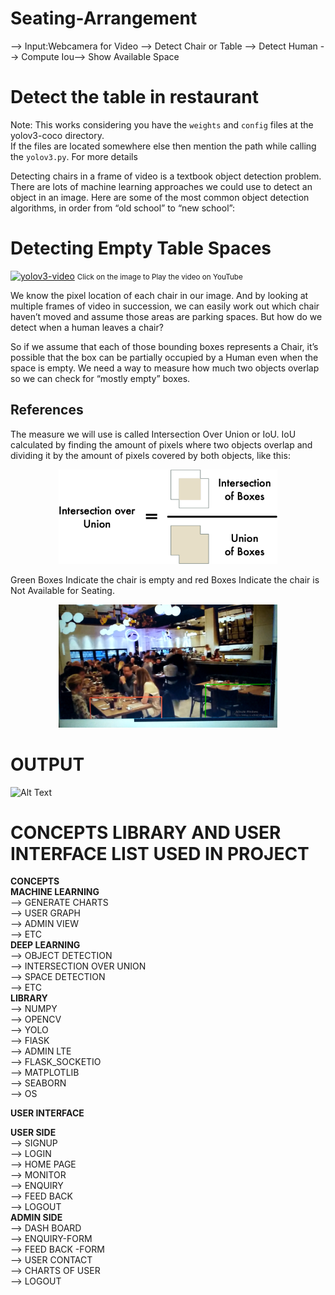 # Seating-Arrangement


--> Input:Webcamera for Video  -->  Detect Chair or Table --> Detect Human --> Compute Iou--> Show Available Space


# Detect the table in restaurant
Note: This works considering you have the `weights` and `config` files at the yolov3-coco directory.
<br/>
If the files are located somewhere else then mention the path while calling the `yolov3.py`. For more details


 Detecting chairs in a frame of video is a textbook object detection problem. There are lots of machine learning approaches we could use to detect an object in an image. Here are some of the most common object detection algorithms, in order from “old school” to “new school”:


# Detecting Empty Table Spaces
[![yolov3-video](https://user-images.githubusercontent.com/26242097/48851021-0785f480-edd0-11e8-8ce4-cdfb78e8a849.png)](https://www.youtube.com/watch?v=AzmCYs5fAn0)
<small> Click on the image to Play the video on YouTube </small>

We know the pixel location of each chair in our image. And by looking at multiple frames of video in succession, we can easily work out which chair haven’t moved and assume those areas are parking spaces. But how do we detect when a human leaves a chair?


So if we assume that each of those bounding boxes represents a  Chair, it’s possible that the box can be partially occupied by a Human even when the space is empty. We need a way to measure how much two objects overlap so we can check for “mostly empty” boxes.
## References

The measure we will use is called Intersection Over Union or IoU. IoU calculated by finding the amount of pixels where two objects overlap and dividing it by the amount of pixels covered by both objects, like this:
<p align="center">
  <img src="https://github.com/milanbhadja7932/Seating-Arrangement/blob/master/iou.png" width="350" alt="accessibility text">
</p>

Green Boxes Indicate the chair is empty and red Boxes Indicate the chair is Not Available for Seating.
<p align="center">
  <img src="https://github.com/milanbhadja7932/Seating-Arrangement/blob/master/Screenshot%20(32).png" width="350" alt="accessibility text">
</p>

# OUTPUT

  ![Alt Text](https://github.com/milanbhadja7932/Seating-Arrangement/blob/master/gif%20for%20video.gif)

# CONCEPTS LIBRARY AND USER INTERFACE LIST USED IN PROJECT


<strong>CONCEPTS</br></strong>
   <strong>MACHINE LEARNING</br></strong>
        --> GENERATE CHARTS</br>
        --> USER GRAPH</br>
        --> ADMIN VIEW </br>
        --> ETC</br>
   <strong>DEEP LEARNING</br></strong>
        --> OBJECT DETECTION</br>
        --> INTERSECTION OVER UNION</br>
        --> SPACE DETECTION</br>
        --> ETC</br>
<strong>LIBRARY</br></strong>
    --> NUMPY</br>
    --> OPENCV</br>
    --> YOLO</br>
    --> FlASK</br>
    --> ADMIN LTE</br>
    --> FLASK_SOCKETIO</br>
    --> MATPLOTLIB</br>
    --> SEABORN</br>
    --> OS</br>

<strong>USER INTERFACE</br></strong>

  <strong>USER SIDE</br></strong>
    --> SIGNUP</br>
    --> LOGIN</br>
    --> HOME PAGE</br>
    --> MONITOR</br>
    --> ENQUIRY</br>
    --> FEED BACK</br>
    --> LOGOUT</br>
 <strong>ADMIN SIDE</br></strong>
    --> DASH BOARD</br>
    --> ENQUIRY-FORM</br>
    --> FEED BACK -FORM</br>
    --> USER CONTACT</br>
    --> CHARTS OF USER</br>
    --> LOGOUT</br>

